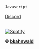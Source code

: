 ```js
Javascript
```

<!DOCTYPE html>
<html>
<body>

[Discord](https://discord.gg/9K6zB6fUfN)

</body>
</html>

&nbsp; <br> [![Spotify](https://spotify-bkahnwald.vercel.app)](https://open.spotify.com/user/4yzy8fn4farrgobe0p110l2z3)

**© [bkahnwald](https://github.com/bkahnwald)**
